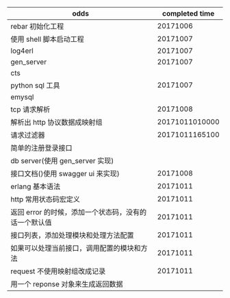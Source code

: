 odds                           | completed time
------------------------------ | --------------
rebar 初始化工程                    | 20171006
使用 shell 脚本启动工程                | 20171007
log4erl                        | 20171007
gen_server                     | 20171007
cts                            |
python sql 工具                  | 20171007
emysql                         |
tcp 请求解析                       | 20171008
解析出 http 协议数据成映射组              | 20171011010000
请求过滤器                          | 20171011165100
简单的注册登录接口                      |
db server(使用 gen_server 实现)    |
接口文档()使用 swagger ui 来实现)       | 20171008
erlang 基本语法                    | 20171011
http 常用状态码宏定义                  | 20171011
返回 error 的时候，添加一个状态码，没有的话一个默认值 | 20171011
接口列表，添加处理模块和处理方法配置             | 20171011
如果可以处理当前接口，调用配置的模块和方法          | 20171011
request 不使用映射组改成记录             | 20171011
用一个 reponse 对象来生成返回数据          |
